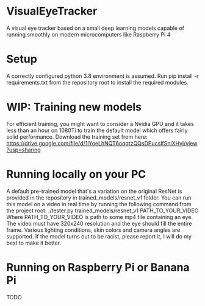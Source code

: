 # VisualEyeTracker
A visual eye tracker based on a small deep learning models capable of running smoothly on modern microcomputers like Raspberry Pi 4

# Setup
A correctly configured python 3.8 environment is assumed. Run pip install -r requirements.txt from the repository root to install the required modules.

# WIP: Training new models
For efficient training, you might want to consider a Nvidia GPU and it takes less than an hour on 1080Ti to train the default model which offers fairly solid performance.
Download the training set from here: https://drive.google.com/file/d/1lYoeLhNQT6oqqtzQQsDPucslfSniXHyi/view?usp=sharing

# Running locally on your PC
A default pre-trained model that's a variation on the original ResNet is provided in the repository in trained_models/resnet_v1 folder. You can run this model on a video in real time by running the following command from the project root:
./tester.py trained_models/resnet_v1 PATH_TO_YOUR_VIDEO
Where PATH_TO_YOUR_VIDEO is path to some mp4 file containing an eye. The video must have 320x240 resolution and the eye should fill the entire frame. Various lighting conditions, skin colors and camera angles are supported. If the model turns out to be racist, please report it, I will do my best to make it better.

# Running on Raspberry Pi or Banana Pi
TODO
